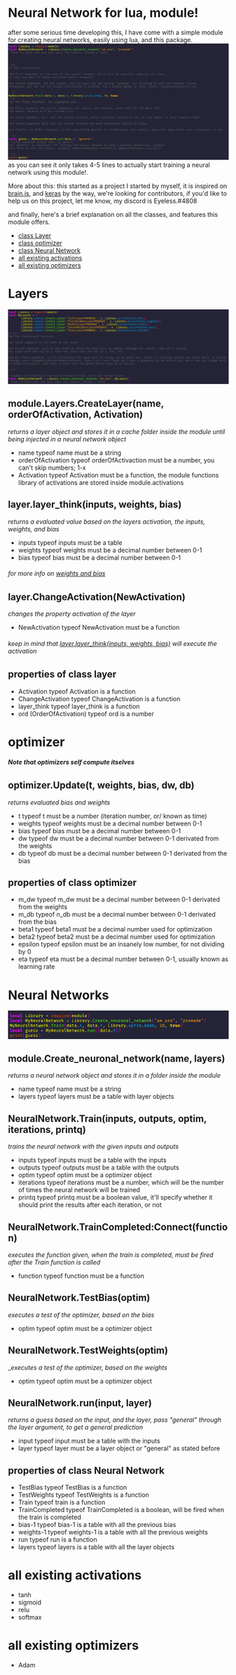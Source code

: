 # Neural Network for lua, module!

after some serious time developing this, I have come with a simple module for creating neural networks, easily using lua, and this package.
![example](https://github.com/Dragonrick123/Neural-Network-in-lua-Module/blob/general/Images/example.png)
as you can see it only takes 4-5 lines to actually start training a neural network using this module!.

More about this:
this started as a project I started by myself, it is inspired on [brain.js](https://github.com/BrainJS), and [keras](https://github.com/keras-team/keras)
by the way, we're looking for contributors, if you'd like to help us on this project, let me know, my discord is Eyeless.#4808



and finally, here's a brief explanation on all the classes, and features this module offers.
* [class Layer](https://github.com/Dragonrick123/Neural-Network-in-lua-Module/blob/general/README.md#layers)
* [class optimizer](https://github.com/Dragonrick123/Neural-Network-in-lua-Module/blob/general/README.md#optimizer)
* [class Neural Network](https://github.com/Dragonrick123/Neural-Network-in-lua-Module/blob/general/README.md#neural-networks)
* [all existing activations](https://github.com/Dragonrick123/Neural-Network-in-lua-Module/blob/general/README.md#all-existing-activations)
* [all existing optimizers](https://github.com/Dragonrick123/Neural-Network-in-lua-Module/blob/general/README.md#all-existing-optimizers)

# Layers
![example layer](https://github.com/Dragonrick123/Neural-Network-in-lua-Module/blob/general/Images/layers.png)
## module.Layers.CreateLayer(name, orderOfActivation, Activation)
_returns a layer object and stores it in a cache folder inside the module until being injected in a neural network object_
* name typeof name must be a string
* orderOfActivation typeof orderOfActivaction must be a number, you can't skip numbers; 1-x
* Activation typeof Activation must be a function, the module functions library of activations are stored inside module.activations
## layer.layer_think(inputs, weights, bias)
_returns a evaluated value based on the layers activation, the inputs, weights, and bias_
* inputs typeof inputs must be a table
* weights typeof weights must be a decimal number between 0-1
* bias typeof bias must be a decimal number between 0-1
###### for more info on [weights and bias](https://towardsdatascience.com/whats-the-role-of-weights-and-bias-in-a-neural-network-4cf7e9888a0f)
## layer.ChangeActivation(NewActivation)
_changes the property activation of the layer_
* NewActivation typeof NewActivation must be a function
###### keep in mind that [layer.layer_think(inputs, weights, bias)](https://github.com/Dragonrick123/Neural-Network-in-lua-Module/blob/general/README.md#layerlayer_thinkinputs-weights-bias) will execute the activation

## properties of class layer
* Activation typeof Activation is a function
* ChangeActivation typeof ChangeActivation is a function
* layer_think typeof layer_think is a function
* ord (OrderOfActivation) typeof ord is a number

# optimizer

###### **Note that optimizers self compute itselves**
## optimizer.Update(t, weights, bias, dw, db)
_returns evaluated bias and weights_
* t typeof t must be a number (iteration number, or/ known as time)
* weights typeof weights must be a decimal number between 0-1
* bias typeof bias must be a decimal number between 0-1
* dw typeof dw must be a decimal number between 0-1 derivated from the weights
* db typeof db must be a decimal number between 0-1 derivated from the bias
## properties of class optimizer
* m_dw typeof m_dw must be a decimal number between 0-1 derivated from the weights
* m_db typeof n_db must be a decimal number between 0-1 derivated from the bias
* beta1 typeof beta1 must be a decimal number used for optimization
* beta2 typeof beta2 must be a decimal number used for optimization
* epsilon typeof epsilon must be an insanely low number, for not dividing by 0
* eta typeof eta must be a decimal number between 0-1, usually known as learning rate

# Neural Networks
![simple](https://github.com/Dragonrick123/Neural-Network-in-lua-Module/blob/general/Images/simpleExample.png)
## module.Create_neuronal_network(name, layers)
_returns a neural network object and stores it in a folder inside the module_
* name typeof name must be a string
* layers typeof layers must be a table with layer objects
## NeuralNetwork.Train(inputs, outputs, optim, iterations, printq)
_trains the neural network with the given inputs and outputs_
* inputs typeof inputs must be a table with the inputs
* outputs typeof outputs must be a table with the outputs
* optim typeof optim must be a optimizer object
* iterations typeof iterations must be a number, which will be the number of times the neural network will be trained
* printq typeof printq must be a boolean value, it'll specify whether it should print the results after each iteration, or not
## NeuralNetwork.TrainCompleted:Connect(function)
_executes the function given, when the train is completed, must be fired after the Train function is called_
* function typeof function must be a function
## NeuralNetwork.TestBias(optim)
_executes a test of the optimizer, based on the bias_
* optim typeof optim must be a optimizer object
## NeuralNetwork.TestWeights(optim)
__executes a test of the optimizer, based on the weights_
* optim typeof optim must be a optimizer object
## NeuralNetwork.run(input, layer)
_returns a guess based on the input, and the layer, pass "general" through the layer argument, to get a general prediction_
* input typeof input must be a table with the inputs
* layer typeof layer must be a layer object or "general" as stated before
## properties of class Neural Network
* TestBias typeof TestBias is a function
* TestWeights typeof TestWeights is a function
* Train typeof train is a function
* TrainCompleted typeof TrainCompleted is a boolean, will be fired when the train is completed
* bias-1 typeof bias-1 is a table with all the previous bias
* weights-1 typeof weights-1 is a table with all the previous weights
* run typeof run is a function
* layers typeof layers is a table with all the layer objects

# all existing activations
* tanh
* sigmoid
* relu
* softmax

# all existing optimizers
* Adam
